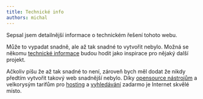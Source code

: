 ```yaml
---
title: Technické info
authors: michal
---
```


Sepsal jsem detailnější informace o technickém řešení tohoto webu.

<!--truncate-->

Může to vypadat snadně, ale až tak snadné to vytvořit nebylo. Možná se někomu [technické informace](/technicke-informace) budou hodit jako inspirace pro nějaký další projekt.

Ačkoliv píšu že až tak snadné to není, zároveň bych měl dodat že nikdy předtím vytvořit takový web snadnější nebylo. Díky [opensource nástrojům](https://docusaurus.io/) a velkorysým tarifům pro [hosting](https://vercel.com/pricing) a [vyhledávání](https://www.algolia.com/pricing/) zadarmo je Internet skvělé místo.
